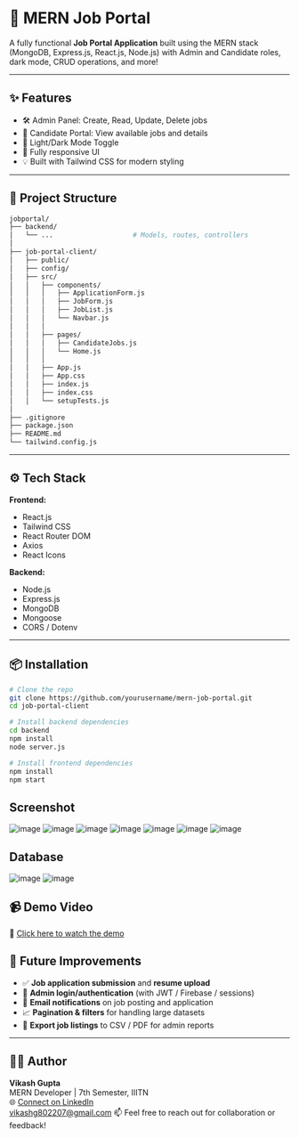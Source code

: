 # 🚀 MERN Job Portal

A fully functional **Job Portal Application** built using the MERN stack (MongoDB, Express.js, React.js, Node.js) with Admin and Candidate roles, dark mode, CRUD operations, and more!

---

## ✨ Features

- 🛠️ Admin Panel: Create, Read, Update, Delete jobs
- 👤 Candidate Portal: View available jobs and details
- 🌙 Light/Dark Mode Toggle
- 📱 Fully responsive UI
- 💡 Built with Tailwind CSS for modern styling

---

## 📁 Project Structure
```bash
jobportal/
├── backend/                  
│   └── ...                    # Models, routes, controllers
│
├── job-portal-client/        
│   ├── public/                
│   ├── config/               
│   ├── src/                   
│   │   ├── components/        
│   │   │   ├── ApplicationForm.js   
│   │   │   ├── JobForm.js           
│   │   │   ├── JobList.js          
│   │   │   └── Navbar.js           
│   │   │
│   │   ├── pages/            
│   │   │   ├── CandidateJobs.js    
│   │   │   └── Home.js              
│   │   │
│   │   ├── App.js             
│   │   ├── App.css            
│   │   ├── index.js          
│   │   ├── index.css         
│   │   └── setupTests.js      
│
├── .gitignore
├── package.json
├── README.md
└── tailwind.config.js
```
---

## ⚙️ Tech Stack

**Frontend:**
- React.js
- Tailwind CSS
- React Router DOM
- Axios
- React Icons

**Backend:**
- Node.js
- Express.js
- MongoDB
- Mongoose
- CORS / Dotenv

---

## 📦 Installation

```bash
# Clone the repo
git clone https://github.com/yourusername/mern-job-portal.git
cd job-portal-client

# Install backend dependencies
cd backend
npm install
node server.js

# Install frontend dependencies
npm install
npm start
```

## Screenshot
![image](https://github.com/vik802207/Ecera-System-Assignment/blob/main/img/Screenshot%20(510).png)
![image](https://github.com/vik802207/Ecera-System-Assignment/blob/main/img/Screenshot%20(511).png)
![image](https://github.com/vik802207/Ecera-System-Assignment/blob/main/img/Screenshot%20(512).png)
![image](https://github.com/vik802207/Ecera-System-Assignment/blob/main/img/Screenshot%20(513).png)
![image](https://github.com/vik802207/Ecera-System-Assignment/blob/main/img/Screenshot%20(514).png)
![image](https://github.com/vik802207/Ecera-System-Assignment/blob/main/img/Screenshot%20(515).png)
![image](https://github.com/vik802207/Ecera-System-Assignment/blob/main/img/Screenshot%20(516).png)
## Database
![image](https://github.com/vik802207/Ecera-System-Assignment/blob/main/img/Screenshot%20(518).png)
![image](https://github.com/vik802207/Ecera-System-Assignment/blob/main/img/Screenshot%20(519).png)

## 📹 Demo Video

🎥 [Click here to watch the demo](https://drive.google.com/file/d/15NSoMenKDbMRUpaY5zo1F68e4HAQ7t26/view?usp=drive_link)

## 🧠 Future Improvements

- ✅ **Job application submission** and **resume upload**
- 🔐 **Admin login/authentication** (with JWT / Firebase / sessions)
- 📨 **Email notifications** on job posting and application
- 📈 **Pagination & filters** for handling large datasets
- 📂 **Export job listings** to CSV / PDF for admin reports

---

## 🙋‍♂️ Author

**Vikash Gupta**  
MERN Developer | 7th Semester, IIITN  
🌐 [Connect on LinkedIn](https://www.linkedin.com/in/vikash-gupta-4734bb252/)  
vikashg802207@gmail.com
📫 Feel free to reach out for collaboration or feedback!



